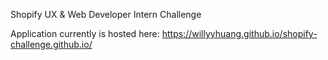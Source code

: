 Shopify UX & Web Developer Intern Challenge

Application currently is hosted here: 
https://willyyhuang.github.io/shopify-challenge.github.io/
